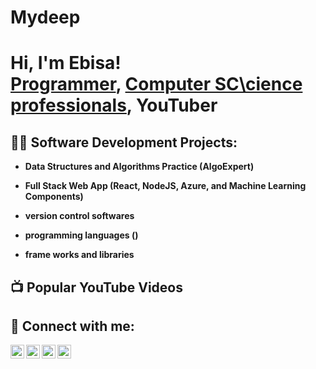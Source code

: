 # Mydeep
<h1>Hi, I'm Ebisa! <br/><a href="https://github.com/ObaAlo">Programmer</a>, <a href="https://www.linkedin.com/in/ebisa-bekele-481499113/">Computer SC\cience professionals</a>, <a hef= "https://www.linkedin.com/in/ebisa-bekele-481499113/">YouTuber</a></h1>

<h2>👨‍💻 Software Development Projects:</h2>

- <b>Data Structures and Algorithms Practice (AlgoExpert)</b>
  
- <b>Full Stack Web App (React, NodeJS, Azure, and Machine Learning Components)</b>
- <b> version control softwares</b>
  
- <b>programming languages ()</b>
 
- <b>frame works and libraries</b>

<h2>📺 Popular YouTube Videos</h2>

<h2> 🤳 Connect with me:</h2>

[<img align="left" alt="ebisabekele | YouTube" width="22px" src="https://cdn.jsdelivr.net/npm/simple-icons@v3/icons/youtube.svg" />][youtube]
[<img align="left" alt="ebisabekele  | Twitter" width="22px" src="https://cdn.jsdelivr.net/npm/simple-icons@v3/icons/twitter.svg" />][twitter]
[<img align="left" alt="ebisabekele  | LinkedIn" width="22px" src="https://cdn.jsdelivr.net/npm/simple-icons@v3/icons/linkedin.svg" />][linkedin]
[<img align="left" alt="ebisabekele  | Instagram" width="22px" src="https://cdn.jsdelivr.net/npm/simple-icons@v3/icons/instagram.svg" />][instagram]

[twitter]: https://twitter.com/#
[youtube]: https://www.youtube.com/c/#
[instagram]: https://www.instagram.com/#
[linkedin]: https://linkedin.com/in/#

<!--


Here are some ideas to get you started:

- 🔭 I’m currently working on ...
- 🌱 I’m currently learning ...
- 👯 I’m looking to collaborate on ...
- 🤔 I’m looking for help with ...
- 💬 Ask me about ...
- 📫 How to reach me: ...
- 😄 Pronouns: ...
- ⚡ Fun fact: ...
-->
